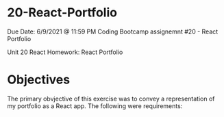 # 20-React-Portfolio

Due Date: 6/9/2021 @ 11:59 PM
Coding Bootcamp assignemnt #20 - React Portfolio

Unit 20 React Homework: React Portfolio

# Objectives

The primary obvjective of this exercise was to convey a representation of my portfolio as a React app. The following were requirements:
